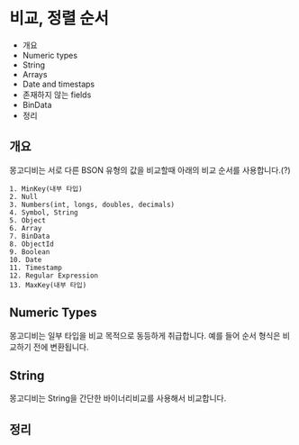 # 비교, 정렬 순서

* 개요
* Numeric types
* String
* Arrays
* Date and timestaps
* 존재하지 않는 fields
* BinData
* 정리

## 개요
몽고디비는 서로 다른 BSON 유형의 값을 비교할때 아래의 비교 순서를 사용합니다.(?)

    1. MinKey(내부 타입)
    2. Null
    3. Numbers(int, longs, doubles, decimals)
    4. Symbol, String
    5. Object
    6. Array
    7. BinData
    8. ObjectId
    9. Boolean
    10. Date
    11. Timestamp
    12. Regular Expression
    13. MaxKey(내부 타입)

## Numeric Types
몽고디비는 일부 타입을 비교 목적으로 동등하게 취급합니다. 예를 들어 순서 형식은 비교하기 전에 변환됩니다.

## String
몽고디비는 String을 간단한 바이너리비교를 사용해서 비교합니다.

### 

## 정리

